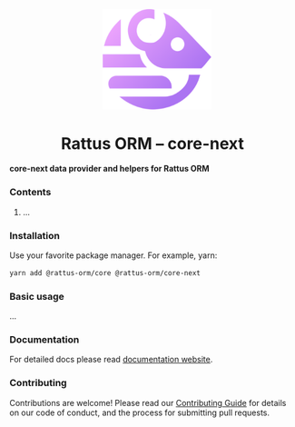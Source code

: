 <p align="center">
  <img style="margin-right: -15px" width="192px" src="https://raw.githubusercontent.com/lyohaplotinka/rattus-orm/main/assets/logo.svg" alt="Rattus ORM">
</p>

<h1 align="center">Rattus ORM – core-next</h1>

**core-next data provider and helpers for Rattus ORM**

### Contents
1. ...

### Installation
Use your favorite package manager. For example, yarn:
```bash
yarn add @rattus-orm/core @rattus-orm/core-next
```
### Basic usage
...

### Documentation
For detailed docs please read [documentation website](https://lyohaplotinka.github.io/rattus-orm/docs/category/vuex-integration).

### Contributing
Contributions are welcome! Please read our [Contributing Guide](../../CONTRIBUTING.md) for details on our code of conduct, and the process for submitting pull requests.
